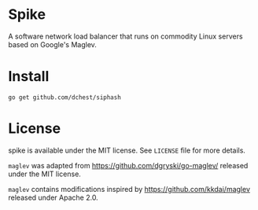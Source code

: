 # Spike
A software network load balancer that runs on commodity Linux servers based on Google's Maglev.

# Install

```
go get github.com/dchest/siphash
```
# License
spike is available under the MIT license. See `LICENSE` file for more details.

`maglev` was adapted from https://github.com/dgryski/go-maglev/ released under the MIT license.

`maglev` contains modifications inspired by https://github.com/kkdai/maglev released under Apache 2.0.